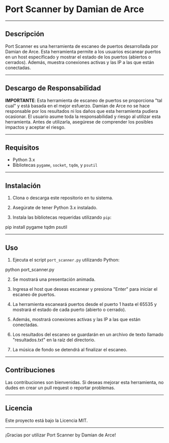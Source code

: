 # Port Scanner by Damian de Arce

---

## Descripción

Port Scanner es una herramienta de escaneo de puertos desarrollada por Damian de Arce. 
Esta herramienta permite a los usuarios escanear puertos en un host especificado y mostrar el estado de los puertos (abiertos o cerrados). 
Además, muestra conexiones activas y las IP a las que están conectadas.

---

## Descargo de Responsabilidad

**IMPORTANTE**: Esta herramienta de escaneo de puertos se proporciona "tal cual" y está basada en el mejor esfuerzo. 
Damian de Arce no se hace responsable por los resultados ni los daños que esta herramienta pudiera ocasionar. 
El usuario asume toda la responsabilidad y riesgo al utilizar esta herramienta. 
Antes de utilizarla, asegúrese de comprender los posibles impactos y aceptar el riesgo.

---

## Requisitos

- Python 3.x
- Bibliotecas `pygame`, `socket`, `tqdm`, y `psutil`

---

## Instalación

1. Clona o descarga este repositorio en tu sistema.

2. Asegúrate de tener Python 3.x instalado.

3. Instala las bibliotecas requeridas utilizando `pip`:

pip install pygame tqdm psutil


---

## Uso

1. Ejecuta el script `port_scanner.py` utilizando Python:

python port_scanner.py

2. Se mostrará una presentación animada.

3. Ingresa el host que deseas escanear y presiona "Enter" para iniciar el escaneo de puertos.

4. La herramienta escaneará puertos desde el puerto 1 hasta el 65535 y mostrará el estado de cada puerto (abierto o cerrado).

5. Además, mostrará conexiones activas y las IP a las que están conectadas.

6. Los resultados del escaneo se guardarán en un archivo de texto llamado "resultados.txt" en la raíz del directorio.

7. La música de fondo se detendrá al finalizar el escaneo.

---

## Contribuciones

Las contribuciones son bienvenidas. Si deseas mejorar esta herramienta, no dudes en crear un pull request o reportar problemas.

---

## Licencia

Este proyecto está bajo la Licencia MIT.

---

¡Gracias por utilizar Port Scanner by Damian de Arce!

